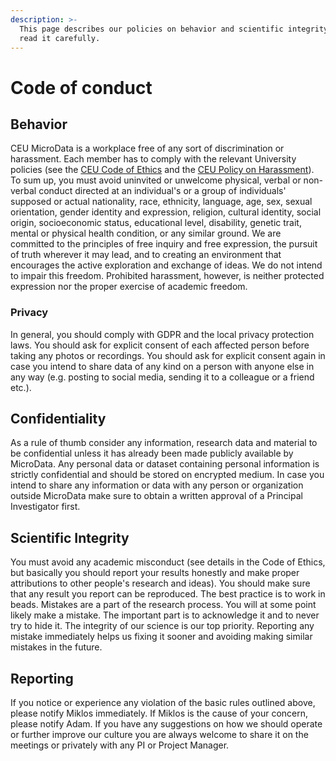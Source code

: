 ```yaml
---
description: >-
  This page describes our policies on behavior and scientific integrity. Please
  read it carefully.
---
```


# Code of conduct

## Behavior

CEU MicroData is a workplace free of any sort of discrimination or harassment. Each member has to comply with the relevant University policies \(see the [CEU Code of Ethics](https://documents.ceu.edu/documents/p-1009-1v2106) and the [CEU Policy on Harassment](https://documents.ceu.edu/documents/p-1402-1v2103)\). To sum up, you must avoid uninvited or unwelcome physical, verbal or non-verbal conduct directed at an individual's or a group of individuals' supposed or actual nationality, race, ethnicity, language, age, sex, sexual orientation, gender identity and expression, religion, cultural identity, social origin, socioeconomic status, educational level, disability, genetic trait, mental or physical health condition, or any similar ground. We are committed to the principles of free inquiry and free expression, the pursuit of truth wherever it may lead, and to creating an environment that encourages the active exploration and exchange of ideas. We do not intend to impair this freedom. Prohibited harassment, however, is neither protected expression nor the proper exercise of academic freedom.

### Privacy

In general, you should comply with GDPR and the local privacy protection laws. You should ask for explicit consent of each affected person before taking any photos or recordings. You should  ask for explicit consent again in case you intend to share data of any kind on a person with anyone else in any way \(e.g. posting to social media, sending it to a colleague or a friend etc.\). 



## Confidentiality

As a rule of thumb consider any information, research data and material to be confidential unless it has already been made publicly available by MicroData. Any personal data or dataset containing personal information is strictly confidential and should be stored on encrypted medium. In case you intend to share any information or data with any person or organization outside MicroData make sure to obtain a written approval of a Principal Investigator first.

## Scientific Integrity

You must avoid any academic misconduct \(see details in the Code of Ethics, but basically you should report your results honestly and make proper attributions to other people's research and ideas\). You should make sure that any result you report can be reproduced. The best practice is to work in beads. Mistakes are a part of the research process. You will at some point likely make a mistake. The important part is to acknowledge it and to never try to hide it. The integrity of our science is our top priority. Reporting any mistake immediately helps us fixing it sooner and avoiding making similar mistakes in the future.  

## Reporting

If you notice or experience any violation of the basic rules outlined above, please notify Miklos immediately. If Miklos is the cause of your concern, please notify Adam. If you have any suggestions on how we should operate or further improve our culture you are always welcome to share it on the meetings or privately with any PI or Project Manager.

